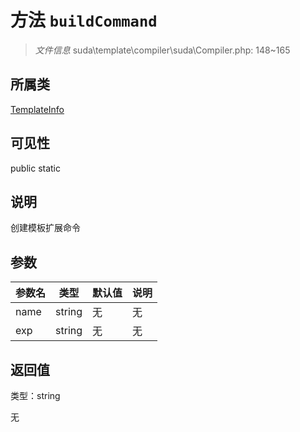 # 方法 `buildCommand`

> *文件信息* suda\template\compiler\suda\Compiler.php: 148~165

## 所属类 

[TemplateInfo](../TemplateInfo.md)

## 可见性

 public static

## 说明

创建模板扩展命令


## 参数


| 参数名 | 类型 | 默认值 | 说明 |
|--------|-----|-------|-------|
| name |  string | 无 | 无 |
| exp |  string | 无 | 无 |



## 返回值

类型：string

无

